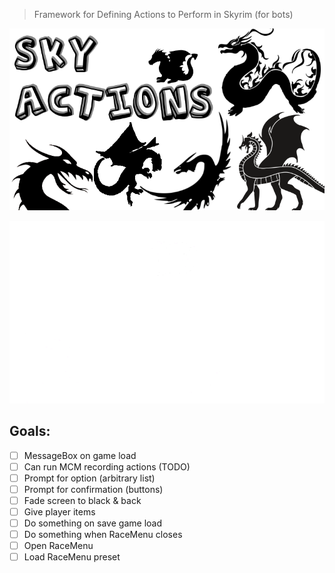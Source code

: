 > Framework for Defining Actions to Perform in Skyrim (for bots)

![Sky Actions](Images/SkyActions.png)

![Sky Actions](Images/SkyActions_White.png)

## Goals:

- [ ] MessageBox on game load
- [ ] Can run MCM recording actions (TODO)
- [ ] Prompt for option (arbitrary list)
- [ ] Prompt for confirmation (buttons)
- [ ] Fade screen to black & back
- [ ] Give player items
- [ ] Do something on save game load
- [ ] Do something when RaceMenu closes
- [ ] Open RaceMenu
- [ ] Load RaceMenu preset
